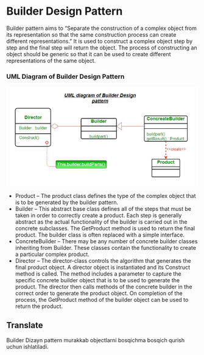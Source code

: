 # Builder Design Pattern 

Builder pattern aims to “Separate the construction of a complex object from its representation 
so that the same construction process can create different representations.” It is used to construct a 
complex object step by step and the final step will return the object. The process of constructing an object 
should be generic so that it can be used to create different representations of the same object.



### UML Diagram of Builder Design Pattern

![img](src/main/resources/img/uml-of-builedr.jpg)

- Product – The product class defines the type of the complex object that is to be generated by the builder pattern.
- Builder – This abstract base class defines all of the steps that must be taken in order to correctly create a product. Each step is generally abstract as the actual functionality of the builder is carried out in the concrete subclasses. The GetProduct method is used to return the final product. The builder class is often replaced with a simple interface.
- ConcreteBuilder – There may be any number of concrete builder classes inheriting from Builder. These classes contain the functionality to create a particular complex product.
- Director – The director-class controls the algorithm that generates the final product object. A director object is instantiated and its Construct method is called. The method includes a parameter to capture the specific concrete builder object that is to be used to generate the product. The director then calls methods of the concrete builder in the correct order to generate the product object. On completion of the process, the GetProduct method of the builder object can be used to return the product.

## Translate

Builder Dizayn pattern murakkab objectlarni bosqichma bosqich qurish uchun ishlatiladi.

